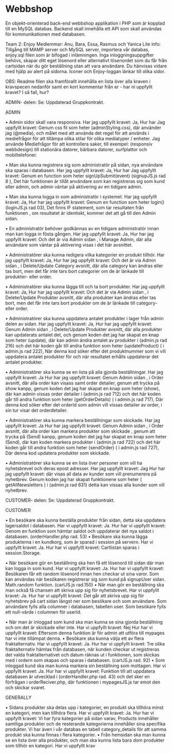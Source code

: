 # Webbshop
En objekt-orienterad back-end webbshop applikation i PHP som är kopplad till en MySQL databas. Backend skall innehålla ett API som skall användas för kommunikationen med databasen.

Team 2: Enjoy Medlemmar: Anu, Bara, Essa, Rasmus och Yanica Lite info: Tillgång till MAMP server och MySQL server, importera vår databas, enjoy.sql filen som är bifogad i inlämningen. Inga inloggningsuppgifter behövs, skapar ditt eget lösenord eller alternativt lösenordet som du får från cartsidan när du gör beställning utan att vara användare. Du hänvisas vidare med hjälp av alert på sidorna. Iconer och Enjoy-loggan länkar till olika sidor.

OBS: Readme filen ska framförallt innehålla en lista över alla kraven i kravspecen nedanför samt en kort kommentar från er - har ni uppfyllt kravet? I så fall, hur?


ADMIN- delen: Se: Uppdaterad Gruppkontrakt. 

ِADMIN

• Admin sidor skall vara responsiva. Har jag uppfyllt kravet: Ja, Hur har Jag uppfyllt kravet: Genum css fil som heter (adminStyling.css), där använder jag (@media), och  målet med att använda det regel för att används i mediefrågor för att tillämpa olika stilar för olika mediatyper / enheter.
Jag använde Mediefrågor för att kontrollera saker, till exempel: (responsiv webbdesign) till stationära datorer, bärbara datorer, surfplattor och mobiltelefoner.


• Man ska kunna registrera sig som administratör på sidan, nya användare ska sparas i databasen. Har jag uppfyllt kravet: Ja, Hur har Jag uppfyllt kravet: Genum en function som heter signUpSubmit(event) (signupJS.js rad 8 ), Det här funktionen är tillåt användare som kan registreras sig som  kund eller admin, och admin väntar på aktivering av en tidigare admin.

• Man ska kunna logga in som administratör i systemet. Har jag uppfyllt kravet: Ja, Hur har jag uppfyllt kravet: Genum en function som heter login() (loginJS.js rad 03), Det finns IF statement, som tar resultaten från funktionen , om resultatet är identiskt, kommer det att gå till den Admin sidan.

• En administratör behöver godkännas av en tidigare administratör innan man kan logga in fösta gången. Har jag uppfyllt kravet: Ja, Hur har jag uppfyllt kravet: Och det är via Admin sidan , i Manage Admin, där alla användare som väntar på aktivering visas i det här avsnittet.

• Administratörer ska kunna redigera vilka kategorier en produkt tillhör. Har jag uppfyllt kravet: Ja, Hur har jag uppfyllt kravet: Och det är via Admin sidan , i Delete/Update Category avsnitt, där alla category kan ändras eller tas bort, men det får inte tars bort categorier om de är länkade till produkter- eller order.

• Administratörer ska kunna lägga till och ta bort produkter. Har jag uppfyllt kravet: Ja, Hur har jag uppfyllt kravet: Och det är via Admin sidan , i Delete/Update Produkter avsnitt, där alla produkter kan ändras eller tas bort, men det får inte tars bort produkter om de är länkade till category- eller order.

• Administratörer ska kunna uppdatera antalet produkter i lager från admin delen av sidan. Har jag uppfyllt kravet: Ja, Hur har jag uppfyllt kravet: Genum Admin sidan , i Delete/Update Produkter avsnitt, där alla produkter kan updaterats antalet det, och genum koden det jag har skapat en knap som heter (update), där kan admin ändra antalet av produkter i (admin.js rad 216) och det här koden går till andra funktion  som heter  (updateProduct) ( i admin.js rad 222), När denna kod söker efter det produktnummer som vi vill uppdatera antalet produkter för och när resultatet erhålls uppdaterar det antalet produkter.

• Administratörer ska kunna se en lista på alla gjorda beställningar. Har jag uppfyllt kravet: Ja Hur har jag uppfyllt kravet: Genum Admin sidan , i Order avsnitt, där alla order kan visass samt order detailer, genum att trycka på show kanpp, genum koden det jag har skapat en knap som heter (show), där kan admin vissas order detailer i (admin.js rad 712) och det här koden går till andra funktion  som heter  (getOrderDetails) ( i admin.js rad 717), Där denna kod söker efter det orderId som admin vill vissas detailer av order, i sin tur visar det orderdetailer.

• Administratörer ska kunna markera beställningar som skickade. Har jag uppfyllt kravet: Ja Hur har jag uppfyllt kravet: Genum Admin sidan , i Order avsnitt, där alla order kan markera produkter som skickade , genum att trycka på (Send) kanpp, genum koden det jag har skapat en knap som heter (Send), där kan koden markera produkter i (admin.js rad 722) och det här koden går till andra funktion  som heter  (sendOrder) ( i admin.js rad 727), Där denna kod updatera produkter som skickade.

• Administratörer ska kunna se en lista över personer som vill ha nyhetsbrevet och deras epost adresser. Har jag uppfyllt kravet: Jag Hur har jag uppfyllt kravet: där visas all data av kunder som vill prenumerera på nyhetbrev. Genum koden jag har skapat funktionene som heter ( getAllNewsletters ) i (admin.js rad 631) detta kan vissas alla kunder som vill nyhetbrev.



CUSTOMER- delen: Se: Uppdaterad Gruppkontrakt.

CUSTOMER

• En besökare ska kunna beställa produkter från sidan, detta ska uppdatera lagersaldot i databasen. Har vi uppfyllt kravet: Ja. Hur har vi uppfyllt kravet: Genom en funktion som hämtar saldot och uppdaterar det nya saldot i databasen. (orderHandler.php rad. 53) • Besökare ska kunna lägga produkterna i en kundkorg, som är sparad i session på servern. Har vi uppfyllt kravet: Ja. Hur har vi uppfyllt kravet: Cartlistan sparas i session.Storage.

• När besökare gör en beställning ska hen få ett lösenord till sidan där man kan logga in som kund. Har vi uppfyllt kravet: Ja. Hur har vi uppfyllt kravet: Besökaren får ett random lösenord innan hen checkar ut sina varor. Som kan användas när besökaren registrerar sig som kund på signupUser sidan. Math.random funktion. (cartJS.js rad.150) • När man gör en beställning ska man också få chansen att skriva upp sig för nyhetsbrevet. Har vi uppfyllt kravet: Ja. Hur har vi uppfyllt kravet: Det går att skriva upp sig för nyhetsbrev på cart sidan längst ner som besökare och som användare. Som användare fylls alla columner i databasen, tabellen user. Som besökare fylls ett null-värde i columnen för userId.

• När man är inloggad som kund ska man kunna se sina gjorda beställning och om det är skickade eller inte. Har vi uppfyllt kravet: Nej Hur har vi uppfyllt kravet: Eftersom denna funktion är för admin att utföra till mypages har vi inte tillämpat denna. • Besökare ska kunna välja ett av flera fraktalternativ. Har vi uppfyllt kravet: Ja. Hur har vi uppfyllt kravet: Tre olika fraktalternativ hämtas från databasen, när kunden checkar ut registreras det valda fraktalternativet och datum räknas ut i funktionen, som skickas med i ordern som skapas och sparas i databasen. (cartJS.js rad. 92) • Som inloggad kund ska man kunna markera sin beställning som mottagen. Har vi uppfyllt kravet: Ja. Hur har vi uppfyllt kravet: Funktion till att uppdatera databasen är utvecklad i (orderHandler.php rad. 43) och det sker en förfrågan i orderReciver.php, där funktionen i mypagesJS.js tar emot den och skickar svaret.

GENERALLY

• Sidans produkter ska delas upp i kategorier, en produkt ska tillhöra minst en kategori, men kan tillhöra flera. Har vi uppfyllt kravet: Ja. Hur har vi uppfyllt kravet: Vi har fyra kategorier på sidan varav, Products innehåller samtliga produkter och de resterande kategorierna innehåller sina specifika produkter. Vi har även i vår databas en tabell category_details för att samma produkt ska kunna finnas i flera kategorier. • Från hemsidan ska man kunna se en lista över alla produkter, och man ska kunna lista bara dom produkter som tillhör en kategori. Har vi uppfyllt krav



